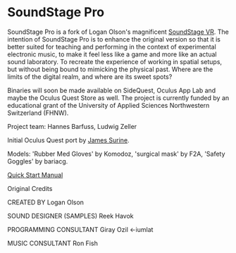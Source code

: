 # SoundStage Pro

SoundStage Pro is a fork of Logan Olson's magnificent [SoundStage VR](https://github.com/googlearchive/soundstagevr). The intention of SoundStage Pro is to enhance the original version so that it is better suited for teaching and performing in the context of experimental electronic music, to make it feel less like a game and more like an actual sound laboratory. To recreate the experience of working in spatial setups, but without being bound to mimicking the physical past. Where are the limits of the digital realm, and where are its sweet spots? 

Binaries will soon be made available on SideQuest, Oculus App Lab and maybe the Oculus Quest Store as well. The project is currently funded by an educational grant of the University of Applied Sciences Northwestern Switzerland (FHNW).

Project team:
Hannes Barfuss, Ludwig Zeller

Initial Oculus Quest port by [James Surine](https://github.com/plaidpants/soundstagevr). 

Models: 'Rubber Med Gloves' by Komodoz, 'surgical mask' by F2A, 'Safety Goggles' by bariacg.

[Quick Start Manual](https://docs.google.com/document/d/1c9vt-wW-JnW9davSZ76r35cd4dE6xtnyzHEhdrbueOE/edit?usp=sharing)

Original Credits

CREATED BY
Logan Olson

SOUND DESIGNER (SAMPLES)
Reek Havok

PROGRAMMING CONSULTANT
Giray Ozil <-iumlat

MUSIC CONSULTANT
Ron Fish
